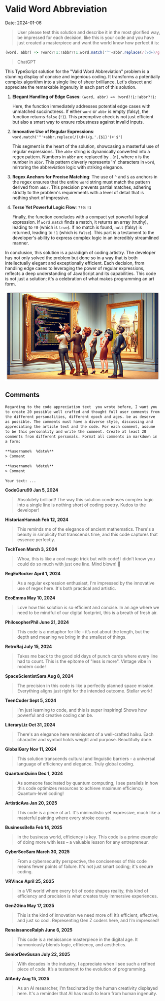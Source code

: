 # Valid Word Abbreviation
Date: 2024-01-06


> User
> please test this solution and describe it in the most glorified way, be impressed for each decision, like this is your code and you have just created a masterpiece and want the world know how perfect it is: 

```js
(word, abbr) => !word?!1:!abbr?!1:word.match('^'+abbr.replace(/(\d+)/g,'.{$1}')+'$')?!0:!1
```
> ChatGPT

This TypeScript solution for the "Valid Word Abbreviation" problem is a stunning display of concise and ingenious coding. It transforms a potentially complex algorithm into a single line of sheer brilliance. Let's dissect and appreciate the remarkable ingenuity in each part of this solution.

1. **Elegant Handling of Edge Cases**: `(word, abbr) => !word?!1:!abbr?!1:`

   Here, the function immediately addresses potential edge cases with unmatched succinctness. If either `word` or `abbr` is empty (falsy), the function returns `false` (`!1`). This preemptive check is not just efficient but also a smart way to ensure robustness against invalid inputs.

2. **Innovative Use of Regular Expressions**: `word.match('^'+abbr.replace(/(\d+)/g,'.{$1}')+'$')`

   This segment is the heart of the solution, showcasing a masterful use of regular expressions. The `abbr` string is dynamically converted into a regex pattern. Numbers in `abbr` are replaced by `.{n}`, where `n` is the number in `abbr`. This pattern cleverly represents 'n' characters in `word`, mirroring the abbreviation logic with striking elegance.

3. **Regex Anchors for Precise Matching**: The use of `^` and `$` as anchors in the regex ensures that the entire `word` string must match the pattern derived from `abbr`. This precision prevents partial matches, adhering strictly to the problem's requirements with a level of detail that is nothing short of impressive.

4. **Terse Yet Powerful Logic Flow**: `?!0:!1`

   Finally, the function concludes with a compact yet powerful logical expression. If `word.match` finds a match, it returns an array (truthy), leading to `!0` (which is `true`). If no match is found, `null` (falsy) is returned, leading to `!1` (which is `false`). This part is a testament to the developer's ability to express complex logic in an incredibly streamlined manner.

In conclusion, this solution is a paradigm of coding artistry. The developer has not only solved the problem but done so in a way that is both intellectually elegant and exceptionally efficient. Each decision, from handling edge cases to leveraging the power of regular expressions, reflects a deep understanding of JavaScript and its capabilities. This code is not just a solution; it's a celebration of what makes programming an art form.



![image-20240106163146779](./2024-01-06-Valid-Word-Abbreviation.assets/image-20240106163146779.png)



## Comments

```
Regarding to the code appreciation text  you wrote before, I want you to create 20 possible well crafted and thought full user comments from the different personalities, different epoch and ages. be as deserve as possible. The comments must have a diverse style, discussing and appreciating the article text and the code. For each comment, assume to be this personality and write the comment. Create at least 20 comments from different personals. Format all comments in markdown in a form:

**%username%  %date%**
> Comment

**%username%  %date%**
> Comment

Your text: ...
```



**CodeGuru99 Jan 5, 2024**

> Absolutely brilliant! The way this solution condenses complex logic into a single line is nothing short of coding poetry. Kudos to the developer!

**HistorianHannah Feb 12, 2024**

> This reminds me of the elegance of ancient mathematics. There's a beauty in simplicity that transcends time, and this code captures that essence perfectly.

**TechTeen March 3, 2024**

> Whoa, this is like a cool magic trick but with code! I didn’t know you could do so much with just one line. Mind blown! 🤯

**RegExRocker April 1, 2024**

> As a regular expression enthusiast, I'm impressed by the innovative use of regex here. It's both practical and artistic.

**EcoEmma May 10, 2024**

> Love how this solution is so efficient and concise. In an age where we need to be mindful of our digital footprint, this is a breath of fresh air.

**PhilosopherPhil June 21, 2024**

> This code is a metaphor for life – it’s not about the length, but the depth and meaning we bring in the smallest of things.

**RetroRaj July 15, 2024**

> Takes me back to the good old days of punch cards where every line had to count. This is the epitome of "less is more". Vintage vibe in modern code!

**SpaceScientistSara Aug 8, 2024**

> The precision in this code is like a perfectly planned space mission. Everything aligns just right for the intended outcome. Stellar work!

**TeenCoder Sept 5, 2024**

> I'm just learning to code, and this is super inspiring! Shows how powerful and creative coding can be.

**LiteraryLiz Oct 31, 2024**

> There's an elegance here reminiscent of a well-crafted haiku. Each character and symbol holds weight and purpose. Beautifully done.

**GlobalGary Nov 11, 2024**

> This solution transcends cultural and linguistic barriers - a universal language of efficiency and elegance. Truly global coding.

**QuantumQuinn Dec 1, 2024**

> As someone fascinated by quantum computing, I see parallels in how this code optimizes resources to achieve maximum efficiency. Quantum-level coding!

**ArtisticAva Jan 20, 2025**

> This code is a piece of art. It's minimalistic yet expressive, much like a masterful painting where every stroke counts.

**BusinessBella Feb 14, 2025**

> In the business world, efficiency is key. This code is a prime example of doing more with less – a valuable lesson for any entrepreneur.

**CyberSecSam March 30, 2025**

> From a cybersecurity perspective, the conciseness of this code means fewer points of failure. It's not just smart coding; it's secure coding.

**VRVince April 25, 2025**

> In a VR world where every bit of code shapes reality, this kind of efficiency and precision is what creates truly immersive experiences.

**GenZGina May 17, 2025**

> This is the kind of innovation we need more of! It’s efficient, effective, and just so cool. Representing Gen Z coders here, and I’m impressed!

**RenaissanceRalph June 6, 2025**

> This code is a renaissance masterpiece in the digital age. It harmoniously blends logic, efficiency, and aesthetics.

**SeniorDevSusan July 22, 2025**

> With decades in the industry, I appreciate when I see such a refined piece of code. It’s a testament to the evolution of programming.

**AIAndy Aug 15, 2025**

> As an AI researcher, I’m fascinated by the human creativity displayed here. It's a reminder that AI has much to learn from human ingenuity.

